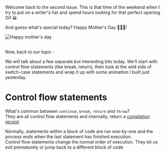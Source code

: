 Welcome back to the second issue. This is that time of the weekend when I try to put on a writer's hat and spend hours looking for that perfect opening Gif 😀.

And guess what's special today? Happy Mother's Day 👩‍👦‍👦!

![Happy mother's day](https://media.giphy.com/media/xUA7b1YdLklDWnATMQ/giphy.gif)
<br/><br/>

Now, back to our topic -

We will talk about a few separate but interesting bits today. We'll start with control flow statements (like break, return), then look at the wild side of switch-case statements and wrap it up with some animation I built just yesterday.

# Control flow statements
What's common between `continue`, `break`, `return` and `throw`?  
They are all control flow statements and internally, return a [completion record](https://tc39.es/ecma262/#sec-completion-record-specification-type). 

Normally, statements within a block of code are run one-by-one and the process ends when the last statement has finished execution.  
Control flow statements change the normal order of execution. They let us exit prematurely or jump back to a different block of code
<!--stackedit_data:
eyJoaXN0b3J5IjpbMTY5NTUyODk4NCwtNTM0NTQ0NjMyXX0=
-->
